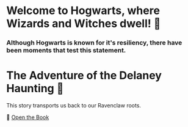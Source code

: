 # Welcome to Hogwarts, where Wizards and Witches dwell! 🏰

### Although Hogwarts is known for it's resiliency, there have been moments that test this statement. 

# The Adventure of the Delaney Haunting 🧾

This story transports us back to our Ravenclaw roots.

🧭 [Open the Book](./scene1.md)